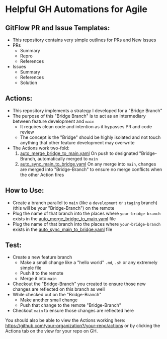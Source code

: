 # Helpful GH Automations for Agile

## GitFlow PR and Issue Templates:
- This repository contains very simple outlines for PRs and New Issues
- PRs
  - Summary
  - Repro
  - References
- Issues
  - Summary
  - References
  - Solution

## Actions:
- This repository implements a strategy I developed for a "Bridge Branch"
- The purpose of this "Bridge Branch" is to act as an intermediary between feature development and `main`
  - It requires clean code and intention as it bypasses PR and code review
  - The concept is the "Bridge" should be highly isolated and not touch anything that other feature development may overwrite
- The Actions work two-fold:
  1. [auto_merge_bridge_to_main.yaml](...) On push to designated "Bridge-Branch, automatically merged to `main`
  2. [auto_sync_main_to_bridge.yaml](...) On any merge into `main`, changes are merged into "Bridge-Branch" to ensure no merge conflicts when the other Action fires

## How to Use:
- Create a branch parallel to `main` (like a `development` or `staging` branch) (this will be your "Bridge-Branch") on the remote
- Plug the name of that branch into the places where `your-bridge-branch` exists in the [auto_merge_bridge_to_main.yaml](...) file
- Plug the name of that branch into the places where `your-bridge-branch` exists in the [auto_sync_main_to_bridge.yaml](...) file

## Test:
- Create a new feature branch
  - Make a small change like a "hello world" `.md`, `.sh` or any extremely simple file
  - Push it to the remote
  - Merge it into `main`
- Checkout the "Bridge-Branch" you created to ensure those new changes are reflected on this branch as well
- While checked out on the "Bridge-Branch"
  - Make another small change
  - Push that change to the remote "Bridge-Branch"
- Checkout `main` to ensure those changes are reflected here

You should also be able to view the Actions working here: https://github.com/your-organization?/your-repo/actions or by clicking the Actions tab on the view for your repo on GH.
